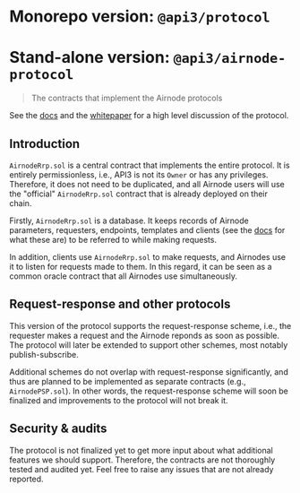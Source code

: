 # Monorepo version: `@api3/protocol`
# Stand-alone version: `@api3/airnode-protocol`

> The contracts that implement the Airnode protocols

See the [docs](https://github.com/api3dao/api3-docs) and the [whitepaper](https://github.com/api3dao/api3-whitepaper) for a high level discussion of the protocol.

## Introduction

`AirnodeRrp.sol` is a central contract that implements the entire protocol.
It is entirely permissionless, i.e., API3 is not its `Owner` or has any privileges.
Therefore, it does not need to be duplicated, and all Airnode users will use the "official" `AirnodeRrp.sol` contract that is already deployed on their chain.

Firstly, `AirnodeRrp.sol` is a database.
It keeps records of Airnode parameters, requesters, endpoints, templates and clients (see the [docs](https://github.com/api3dao/api3-docs) for what these are) to be referred to while making requests.

In addition, clients use `AirnodeRrp.sol` to make requests, and Airnodes use it to listen for requests made to them.
In this regard, it can be seen as a common oracle contract that all Airnodes use simultaneously.

## Request-response and other protocols

This version of the protocol supports the request-response scheme, i.e., the requester makes a request and the Airnode reponds as soon as possible.
The protocol will later be extended to support other schemes, most notably publish-subscribe.

Additional schemes do not overlap with request-response significantly, and thus are planned to be implemented as separate contracts (e.g., `AirnodePSP.sol`).
In other words, the request-response scheme will soon be finalized and improvements to the protocol will not break it.

## Security & audits

The protocol is not finalized yet to get more input about what additional features we should support.
Therefore, the contracts are not thoroughly tested and audited yet.
Feel free to raise any issues that are not already reported.
